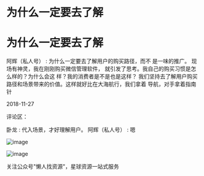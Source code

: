 # 为什么一定要去了解

# 为什么一定要去了解

阿辉（私人号） : 为什么一定要去了解用户的购买路径，而不 是一味的推广。 现场有神灵，我在刚刚购买微信管理软件， 就引发了思考。我自己的购买习惯是怎么样的？为什么会这 样？我的消费者是不是也是这样？ 我们坚持去了解用户购买 路径和场景带来的价值。这样就好比在大海航行，我们拿着 导航，对手拿着指南针

2018-11-27

评论区：

卧龙 : 代入场景，才好理解用户。 阿辉（私人号） : 嗯

![image](img/Image_025.png)

![image](img/Image_026.png)

关注公众号"懒人找资源"，星球资源一站式服务